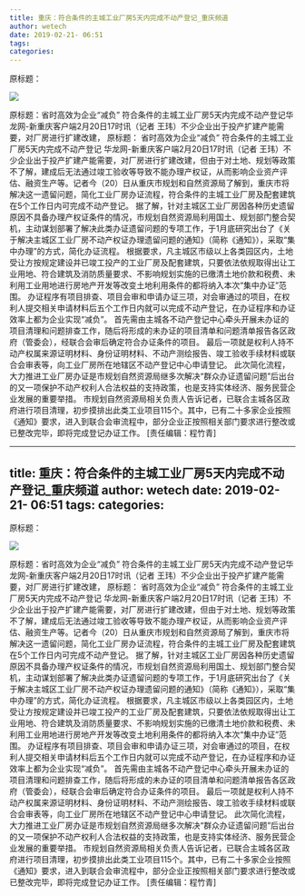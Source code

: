 ```yaml
---
title: 重庆：符合条件的主城工业厂房5天内完成不动产登记_重庆频道
author: wetech
date: 2019-02-21- 06:51
tags: 
categories: 
---
```

原标题：
<!-- more -->
                
<img align="center" border="0" src="http://p2.ifengimg.com/a/2016/0810/204c433878d5cf9size1_w16_h16.png" />
                
            
原标题：省时高效为企业“减负” 符合条件的主城工业厂房5天内完成不动产登记华龙网-新重庆客户端2月20日17时讯（记者 王玮）不少企业出于投产扩建产能需要，对厂房进行扩建改建，
原标题：
省时高效为企业“减负” 符合条件的主城工业厂房5天内完成不动产登记
华龙网-新重庆客户端2月20日17时讯（记者 王玮）不少企业出于投产扩建产能需要，对厂房进行扩建改建，但由于对土地、规划等政策不了解，建成后无法通过竣工验收等导致不能办理产权证，从而影响企业资产评估、融资生产等。记者今（20）日从重庆市规划和自然资源局了解到，重庆市将解决这一遗留问题，简化工业厂房办证流程，符合条件的主城工业厂房及配套建筑在5个工作日内可完成不动产登记。
据了解，针对主城区工业厂房因各种历史遗留原因不具备办理产权证条件的情况，市规划自然资源局利用国土、规划部门整合契机，主动谋划部署了解决此类办证遗留问题的专项工作，于1月底研究出台了《关于解决主城区工业厂房不动产权证办理遗留问题的通知》（简称《通知》），采取“集中办理”的方式，简化办证流程。
根据要求，凡主城区市级以上各类园区内，土地受让方按规定建设并已竣工投产的工业厂房及配套建筑，只要依法依规取得出让工业用地、符合建筑及消防质量要求、不影响规划实施的已缴清土地价款和税费、未利用工业用地进行房地产开发等改变土地利用条件的都将纳入本次“集中办证”范围。
办证程序有项目排查、项目会审和申请办证三项，对会审通过的项目，在权利人提交相关申请材料后五个工作日内就可以完成不动产登记，在办证程序和办证效率上都为企业实现“减负”。
首先需由主城各不动产登记中心牵头开展未办证的项目清理和问题排查工作，随后将形成的未办证的项目清单和问题清单报告各区政府（管委会），经联合会审后确定符合办证条件的项目。
最后一项就是权利人持不动产权属来源证明材料、身份证明材料、不动产测绘报告、竣工验收手续材料或联合会审表等，向工业厂房所在地辖区不动产登记中心申请登记。
此次简化流程，大力推进工业厂房办证是市规划自然资源局继多次解决“群众办证遗留问题”后出台的又一项保护不动产权利人合法权益的支持政策，也是支持实体经济、服务民营企业发展的重要举措。
市规划自然资源局相关负责人告诉记者，已联合主城各区政府进行项目清理，初步摸排出此类工业项目115个。其中，已有二十多家企业按照《通知》要求，进入到联合会审流程中，部分企业正按照相关部门要求进行整改或已整改完毕，即将完成登记办证工作。
[责任编辑：程竹青]
            
---
title: 重庆：符合条件的主城工业厂房5天内完成不动产登记_重庆频道
author: wetech
date: 2019-02-21- 06:51
tags: 
categories: 
---
原标题：
<!-- more -->
                
<img align="center" border="0" src="http://p2.ifengimg.com/a/2016/0810/204c433878d5cf9size1_w16_h16.png" />
                
            
原标题：省时高效为企业“减负” 符合条件的主城工业厂房5天内完成不动产登记华龙网-新重庆客户端2月20日17时讯（记者 王玮）不少企业出于投产扩建产能需要，对厂房进行扩建改建，
原标题：
省时高效为企业“减负” 符合条件的主城工业厂房5天内完成不动产登记
华龙网-新重庆客户端2月20日17时讯（记者 王玮）不少企业出于投产扩建产能需要，对厂房进行扩建改建，但由于对土地、规划等政策不了解，建成后无法通过竣工验收等导致不能办理产权证，从而影响企业资产评估、融资生产等。记者今（20）日从重庆市规划和自然资源局了解到，重庆市将解决这一遗留问题，简化工业厂房办证流程，符合条件的主城工业厂房及配套建筑在5个工作日内可完成不动产登记。
据了解，针对主城区工业厂房因各种历史遗留原因不具备办理产权证条件的情况，市规划自然资源局利用国土、规划部门整合契机，主动谋划部署了解决此类办证遗留问题的专项工作，于1月底研究出台了《关于解决主城区工业厂房不动产权证办理遗留问题的通知》（简称《通知》），采取“集中办理”的方式，简化办证流程。
根据要求，凡主城区市级以上各类园区内，土地受让方按规定建设并已竣工投产的工业厂房及配套建筑，只要依法依规取得出让工业用地、符合建筑及消防质量要求、不影响规划实施的已缴清土地价款和税费、未利用工业用地进行房地产开发等改变土地利用条件的都将纳入本次“集中办证”范围。
办证程序有项目排查、项目会审和申请办证三项，对会审通过的项目，在权利人提交相关申请材料后五个工作日内就可以完成不动产登记，在办证程序和办证效率上都为企业实现“减负”。
首先需由主城各不动产登记中心牵头开展未办证的项目清理和问题排查工作，随后将形成的未办证的项目清单和问题清单报告各区政府（管委会），经联合会审后确定符合办证条件的项目。
最后一项就是权利人持不动产权属来源证明材料、身份证明材料、不动产测绘报告、竣工验收手续材料或联合会审表等，向工业厂房所在地辖区不动产登记中心申请登记。
此次简化流程，大力推进工业厂房办证是市规划自然资源局继多次解决“群众办证遗留问题”后出台的又一项保护不动产权利人合法权益的支持政策，也是支持实体经济、服务民营企业发展的重要举措。
市规划自然资源局相关负责人告诉记者，已联合主城各区政府进行项目清理，初步摸排出此类工业项目115个。其中，已有二十多家企业按照《通知》要求，进入到联合会审流程中，部分企业正按照相关部门要求进行整改或已整改完毕，即将完成登记办证工作。
[责任编辑：程竹青]
            
